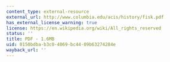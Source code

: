 ```yaml
---
content_type: external-resource
external_url: http://www.columbia.edu/acis/history/fisk.pdf
has_external_license_warning: true
license: https://en.wikipedia.org/wiki/All_rights_reserved
status: ''
title: PDF - 1.6MB
uid: 0150bdba-b3c0-4069-bc44-09b63274284e
wayback_url: ''
---
```

